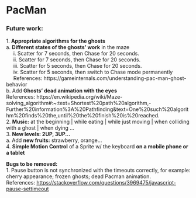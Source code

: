 # PacMan
 
<h3>Future work:</h3>
1. <b>Appropriate algorithms for the ghosts</b> </br> 
  a. <b>Different states of the ghosts’ work</b> in the maze</br>
  &nbsp;&nbsp;&nbsp;&nbsp;  i. Scatter for 7 seconds, then Chase for 20 seconds. </br>
  &nbsp;&nbsp;&nbsp;&nbsp;  ii. Scatter for 7 seconds, then Chase for 20 seconds. </br>
  &nbsp;&nbsp;&nbsp;&nbsp; iii. Scatter for 5 seconds, then Chase for 20 seconds. </br>
  &nbsp;&nbsp;&nbsp;&nbsp;  iv. Scatter for 5 seconds, then switch to Chase mode permanently</br> 
  &nbsp;&nbsp;&nbsp;&nbsp; References: https://gameinternals.com/understanding-pac-man-ghost-behavior</br>
   b. Add  <b>Ghosts’ dead animation with the eyes</b> </br>
	References: https://en.wikipedia.org/wiki/Maze-solving_algorithm#:~:text=Shortest%20path%20algorithm,-Further%20information%3A%20Pathfinding&text=One%20such%20algorithm%20finds%20the,until%20the%20finish%20is%20reached. </br>
2. <b>Music:</b>  at the beginning | while eating | while just moving | when colliding with a ghost | when dying … </br>
3. <b>New levels: 2UP, 3UP... </b> </br>
      a. Add <b>new fruits:</b> strawberry, orange… </br>
4. <b>Simple Motion Control</b> of a Sprite w/ the keyboard <b>on a mobile phone or a tablet</b> </br>

<b>Bugs to be removed:</b></br>
	1. Pause button is not synchronized with the timeouts correctly, 
for example: cherry appearance; frozen ghosts; dead Pacman animation. </br>
References: https://stackoverflow.com/questions/3969475/javascript-pause-settimeout


